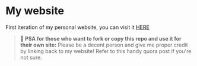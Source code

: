 # My website
First iteration of my personal website, you can visit it <a href="https://peterroshdy.github.io">HERE</a>
> <b>📢 PSA for those who want to fork or copy this repo and use it for their own site:</b>
Please be a decent person and give me proper credit by linking back to my website! Refer to this handy quora post if you're not sure.

